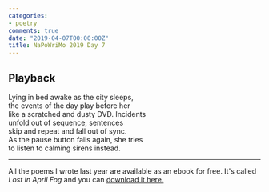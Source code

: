 ```yaml
---
categories:
- poetry
comments: true
date: "2019-04-07T00:00:00Z"
title: NaPoWriMo 2019 Day 7
---
```

  
  
<h2>Playback</h2>  
<!-- /wp:heading -->  

  
<p>Lying in bed awake as the city sleeps,<br />the events of the day play before her<br />like a scratched and dusty DVD. Incidents<br />unfold out of sequence, sentences<br />skip and repeat and fall out of sync.<br />As the pause button fails again, she tries <br />to listen to calming sirens instead. </p>  


 
<hr class="wp-block-separator"/>  
 

   
<p>All the poems I wrote last year are available as an ebook for free. It's called <em>Lost in April Fog </em>and you can <a href="/aprilfog/">download it here. </a></p>  

